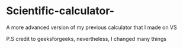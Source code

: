 # Scientific-calculator-
A more advanced version of my previous calculator that I made on VS


P.S credit to geeksforgeeks, nevertheless, I changed many things

